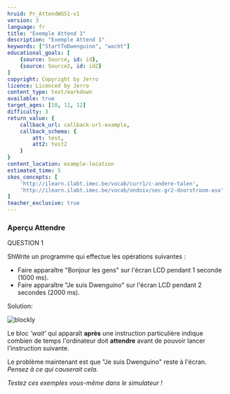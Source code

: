 ```yaml
---
hruid: Pr_AttendWGS1-v1
version: 3
language: fr
title: "Exemple Attend 1"
description: "Exemple Attend 1"
keywords: ["StartToDwenguino", "wacht"]
educational_goals: [
    {source: Source, id: id}, 
    {source: Source2, id: id2}
]
copyright: Copyright by Jerro
licence: Licenced by Jerro
content_type: text/markdown
available: true
target_ages: [10, 11, 12]
difficulty: 3
return_value: {
    callback_url: callback-url-example,
    callback_schema: {
        att: test,
        att2: test2
    }
}
content_location: example-location
estimated_time: 5
skos_concepts: [
    'http://ilearn.ilabt.imec.be/vocab/curr1/c-andere-talen', 
    'http://ilearn.ilabt.imec.be/vocab/ondniv/sec-gr2-doorstroom-aso'
]
teacher_exclusive: true
---
```


### Aperçu Attendre

QUESTION 1

ShWrite un programme qui effectue les opérations suivantes :

* Faire apparaître "Bonjour les gens" sur l'écran LCD pendant 1 seconde (1000 ms).
* Faire apparaître "Je suis Dwenguino" sur l'écran LCD pendant 2 secondes (2000 ms).

Solution:

![blockly](@learning-object/WACHTWGS1-v1/nl/3)

Le bloc *'wait'* qui apparaît **après** une instruction particulière indique combien de temps l'ordinateur doit **attendre** avant de pouvoir lancer l'instruction suivante.

Le problème maintenant est que "Je suis Dwenguino" reste à l'écran. *Pensez à ce qui causerait cela.*

*Testez ces exemples vous-même dans le simulateur !*